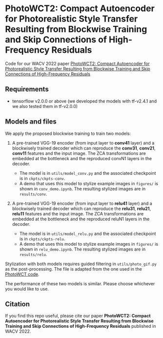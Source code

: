 # PhotoWCT2: Compact Autoencoder for Photorealistic Style Transfer Resulting from Blockwise Training and Skip Connections of High-Frequency Residuals
Code for our WACV 2022 paper [PhotoWCT2: Compact Autoencoder for Photorealistic Style Transfer Resulting from Blockwise Training and Skip Connections of High-Frequency Residuals](https://https://arxiv.org/abs/2110.11995)

## Requirements 
- tensorflow v2.0.0 or above (we developed the models with tf-v2.4.1 and we also tested them in tf-v2.0.0)

## Models and files
We apply the proposed blockwise training to train two models:
1. A pre-trained VGG-19 encoder (from input layer to **conv41** layer) and a blockwisely trained decoder which can reproduce the **conv31**, **conv21**, **conv11** features and the input image. The ZCA transformations are embedded at the bottleneck and the reproduced convN1 layers in the decoder.
    - The model is in ```utils/model_conv.py``` and the associated checkpoint is in ```ckpts/ckpts-conv```.
    - A demo that uses this model to stylize example images in ```figures/``` is shown in ```conv_demo.ipynb```. The resulting stylized images are in ```results/conv```.

2. A pre-trained VGG-19 encoder (from input layer to **relu41** layer) and a blockwisely trained decoder which can reproduce the **relu31**, **relu21**, **relu11** features and the input image. The ZCA transformations are embedded at the bottleneck and the reproduced reluN1 layers in the decoder.
    - The model is in ```utils/model_relu.py``` and the associated checkpoint is in ```ckpts/ckpts-relu```.
    - A demo that uses this model to stylize example images in ```figures/``` is shown in ```relu_demo.ipynb```. The resulting stylized images are in ```results/relu```.

Stylization with both models requires guided filtering in ```utils/photo_gif.py``` as the post-processing. The file is adapted from the one used in the [PhotoWCT code](https://github.com/NVIDIA/FastPhotoStyle).

The performance of these two models is similar. Please choose whichever you would like to use.

## Citation
If you find this repo useful, please cite our paper **PhotoWCT2: Compact Autoencoder for Photorealistic Style Transfer Resulting from Blockwise Training and Skip Connections of High-Frequency Residuals** published in WACV 2022.
